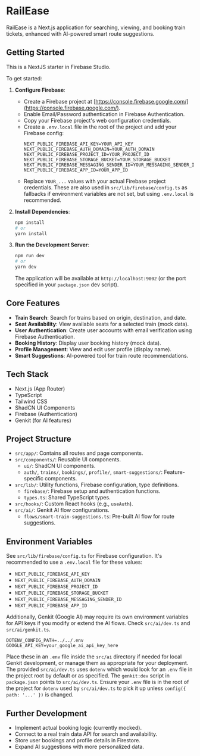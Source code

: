 # RailEase

RailEase is a Next.js application for searching, viewing, and booking train tickets, enhanced with AI-powered smart route suggestions.

## Getting Started

This is a NextJS starter in Firebase Studio.

To get started:

1.  **Configure Firebase**:
    *   Create a Firebase project at [https://console.firebase.google.com/](https://console.firebase.google.com/).
    *   Enable Email/Password authentication in Firebase Authentication.
    *   Copy your Firebase project's web configuration credentials.
    *   Create a `.env.local` file in the root of the project and add your Firebase config:
        ```
        NEXT_PUBLIC_FIREBASE_API_KEY=YOUR_API_KEY
        NEXT_PUBLIC_FIREBASE_AUTH_DOMAIN=YOUR_AUTH_DOMAIN
        NEXT_PUBLIC_FIREBASE_PROJECT_ID=YOUR_PROJECT_ID
        NEXT_PUBLIC_FIREBASE_STORAGE_BUCKET=YOUR_STORAGE_BUCKET
        NEXT_PUBLIC_FIREBASE_MESSAGING_SENDER_ID=YOUR_MESSAGING_SENDER_ID
        NEXT_PUBLIC_FIREBASE_APP_ID=YOUR_APP_ID
        ```
    *   Replace `YOUR_...` values with your actual Firebase project credentials. These are also used in `src/lib/firebase/config.ts` as fallbacks if environment variables are not set, but using `.env.local` is recommended.

2.  **Install Dependencies**:
    ```bash
    npm install
    # or
    yarn install
    ```

3.  **Run the Development Server**:
    ```bash
    npm run dev
    # or
    yarn dev
    ```
    The application will be available at `http://localhost:9002` (or the port specified in your `package.json` dev script).

## Core Features

-   **Train Search**: Search for trains based on origin, destination, and date.
-   **Seat Availability**: View available seats for a selected train (mock data).
-   **User Authentication**: Create user accounts with email verification using Firebase Authentication.
-   **Booking History**: Display user booking history (mock data).
-   **Profile Management**: View and edit user profile (display name).
-   **Smart Suggestions**: AI-powered tool for train route recommendations.

## Tech Stack

-   Next.js (App Router)
-   TypeScript
-   Tailwind CSS
-   ShadCN UI Components
-   Firebase (Authentication)
-   Genkit (for AI features)

## Project Structure

-   `src/app/`: Contains all routes and page components.
-   `src/components/`: Reusable UI components.
    -   `ui/`: ShadCN UI components.
    -   `auth/`, `trains/`, `bookings/`, `profile/`, `smart-suggestions/`: Feature-specific components.
-   `src/lib/`: Utility functions, Firebase configuration, type definitions.
    -   `firebase/`: Firebase setup and authentication functions.
    -   `types.ts`: Shared TypeScript types.
-   `src/hooks/`: Custom React hooks (e.g., `useAuth`).
-   `src/ai/`: Genkit AI flow configurations.
    -   `flows/smart-train-suggestions.ts`: Pre-built AI flow for route suggestions.

## Environment Variables

See `src/lib/firebase/config.ts` for Firebase configuration. It's recommended to use a `.env.local` file for these values:

-   `NEXT_PUBLIC_FIREBASE_API_KEY`
-   `NEXT_PUBLIC_FIREBASE_AUTH_DOMAIN`
-   `NEXT_PUBLIC_FIREBASE_PROJECT_ID`
-   `NEXT_PUBLIC_FIREBASE_STORAGE_BUCKET`
-   `NEXT_PUBLIC_FIREBASE_MESSAGING_SENDER_ID`
-   `NEXT_PUBLIC_FIREBASE_APP_ID`

Additionally, Genkit (Google AI) may require its own environment variables for API keys if you modify or extend the AI flows. Check `src/ai/dev.ts` and `src/ai/genkit.ts`.
```
DOTENV_CONFIG_PATH=../../.env
GOOGLE_API_KEY=your_google_ai_api_key_here 
```
Place these in an `.env` file inside the `src/ai` directory if needed for local Genkit development, or manage them as appropriate for your deployment. The provided `src/ai/dev.ts` uses `dotenv` which would look for an `.env` file in the project root by default or as specified.
The `genkit:dev` script in `package.json` points to `src/ai/dev.ts`.
Ensure your `.env` file is in the root of the project for `dotenv` used by `src/ai/dev.ts` to pick it up unless `config({ path: '...' })` is changed.

## Further Development

-   Implement actual booking logic (currently mocked).
-   Connect to a real train data API for search and availability.
-   Store user bookings and profile details in Firestore.
-   Expand AI suggestions with more personalized data.
